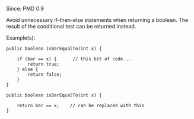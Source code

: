Since: PMD 0.9

Avoid unnecessary if-then-else statements when returning a boolean. The result of
the conditional test can be returned instead.

Example(s):
```
public boolean isBarEqualTo(int x) {

	if (bar == x) {		 // this bit of code...
		return true;
	} else {
		return false;
    }
}

public boolean isBarEqualTo(int x) {

   	return bar == x;	// can be replaced with this
}
```
